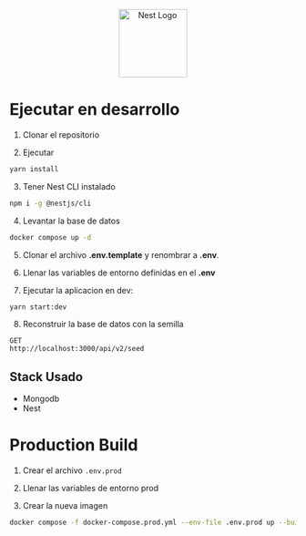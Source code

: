 <p align="center">
  <a href="http://nestjs.com/" target="blank"><img src="https://nestjs.com/img/logo-small.svg" width="120" alt="Nest Logo" /></a>
</p>

# Ejecutar en desarrollo

1. Clonar el repositorio

2. Ejecutar
```bash
yarn install
```

3. Tener Nest CLI instalado
```bash
npm i -g @nestjs/cli
```

4. Levantar la base de datos

```bash
docker compose up -d
```

5. Clonar el archivo **.env.template** y renombrar a **.env**.

6. Llenar las variables de entorno definidas en el **.env**

7. Ejecutar la aplicacion en dev:
```bash
yarn start:dev
```

8. Reconstruir la base de datos con la semilla
```
GET
http://localhost:3000/api/v2/seed
```

## Stack Usado
* Mongodb
* Nest

# Production Build

1. Crear el archivo ```.env.prod```

2. Llenar las variables de entorno prod

3. Crear la nueva imagen
``` bash
docker compose -f docker-compose.prod.yml --env-file .env.prod up --build
```